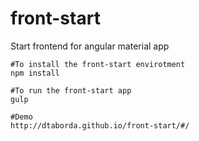 # front-start
Start frontend for angular material app

```shell
#To install the front-start envirotment
npm install
```

```shell
#To run the front-start app
gulp
```

```
#Demo
http://dtaborda.github.io/front-start/#/
```
